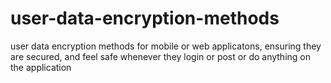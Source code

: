 # user-data-encryption-methods
user data encryption methods for mobile or web applicatons, ensuring they are secured, and feel safe whenever they login or post or do anything on the application
